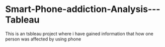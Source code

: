 # Smart-Phone-addiction-Analysis---Tableau
This is an tsbleau project  where i have gained information that how one person was affected by using phone
